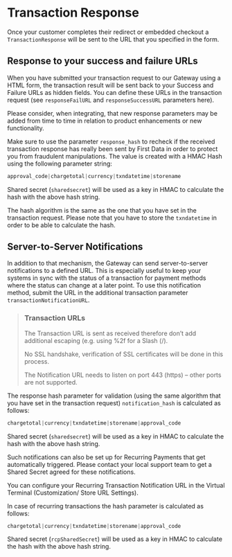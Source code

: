 # Transaction Response

Once your customer completes their redirect or embedded checkout a `TransactionResponse` will be sent to the URL that you specified in the form.

## Response to your success and failure URLs

When you have submitted your transaction request to our Gateway using a HTML form, the transaction result will be sent back to your Success and Failure URLs as hidden fields. You can define these URLs in the transaction request (see `responseFailURL` and `responseSuccessURL` parameters here). 

<!-- Alternatively you can define them once in the Customitzation section of our Virtual Terminal. -->

Please consider, when integrating, that new response parameters may be added from time to time in relation to product enhancements or new functionality.

Make sure to use the parameter `response_hash` to recheck if the received transaction response has really been sent by First Data in order to protect you from fraudulent manipulations. The value is created with a HMAC Hash using the following parameter string:

```javascript
approval_code|chargetotal|currency|txndatetime|storename
```

Shared secret (`sharedsecret`) will be used as a key in HMAC to calculate the hash with the above hash string.

The hash algorithm is the same as the one that you have set in the transaction request. Please note that you have to store the `txndatetime` in order to be able to calculate the hash.

## Server-to-Server Notifications

In addition to that mechanism, the Gateway can send server-to-server notifications to a defined URL. This is especially useful to keep your systems in sync with the status of a transaction for payment methods where the status can change at a later point. To use this notification method, submit the URL in the additional transaction parameter `transactionNotificationURL`.

<!-- you can specify an URL in the Customization section of the Virtual Terminal or -->

<!-- theme: warning -->

> ### Transaction URLs
>
> The Transaction URL is sent as received therefore don’t add additional escaping (e.g. using %2f for a Slash (/). 
>
> No SSL handshake, verification of SSL certificates will be done in this process.
>
> The Notification URL needs to listen on port 443 (https) – other ports are not supported.

The response hash parameter for validation (using the same algorithm that you have set in the transaction request) `notification_hash` is calculated as follows:

```javascript
chargetotal|currency|txndatetime|storename|approval_code
```

Shared secret (`sharedsecret`) will be used as a key in HMAC to calculate the hash with the above hash string.

Such notifications can also be set up for Recurring Payments that get automatically triggered. Please contact your local support team to get a Shared Secret agreed for these notifications. 

You can configure your Recurring Transaction Notification URL in the Virtual Terminal (Customization/ Store URL Settings). 

In case of recurring transactions the hash parameter is calculated as follows:

```javascript
chargetotal|currency|txndatetime|storename|approval_code
```

Shared secret (`rcpSharedSecret`) will be used as a key in HMAC to calculate the hash with the above hash string.
